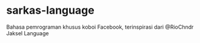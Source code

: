 # sarkas-language
Bahasa pemrograman khusus koboi Facebook, terinspirasi dari @RioChndr Jaksel Language
